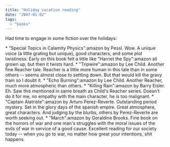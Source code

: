 ```yaml
---
title: "Holiday vacation reading"
date: "2007-01-02"
tags: 
  - "books"
---
```


Had time to engage in some fiction over the holidays:

\* "Special Topics in Calamity Physics":amazon by Pessl. Wow. A unique voice (a little grating but unique), good characters, and some plot twistiness. Early on this book felt a little like "Harriet the Spy":amazon all grown up, but then it twists hard. \* "Tripwire":amazon by Lee Child. Another fine Reacher tale. Reacher is a little more human in this tale than in some others -- seems almost close to settling down. But that would kill the gravy train so I doubt it. \* "Echo Burning":amazon by Lee Child. Another Reacher, much more atmospheric than others. \* "Killing Rain":amazon by Barry Eisler. Eh. Saw this mentioned in same breath as Child's Reacher series. Doesn't do it for me, no empathy with the main character, he is too malignant. \* "Captain Alatriste":amazon by Arturo Perez-Reverte. Outstanding period mystery. Set in the glory days of the spanish empire. Great atmosphere, great characters. And judging by the blurbs, others by Perez-Reverte are worth seeking out. \* "March":amazon by Geraldine Brooks. Fine book on the horrors of war and one man's struggles with the moral issues of the evils of war in service of a good cause. Excellent reading for our society today -- when you go to war, no matter how great your intentions, shit happens.
